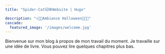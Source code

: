 ```yaml
---
title: "Spider-Cat🐱🕸️Website | Hugo"

description: "💀👺👻Ambiance Halloween👻👺💀"
cascade:
  featured_image: '/images/welcome.jpg'
---
```

Bienvenue sur mon blog à propos de mon travail du moment. Je travaille sur une idée de livre. Vous pouvez lire quelques chapitres plus bas.
